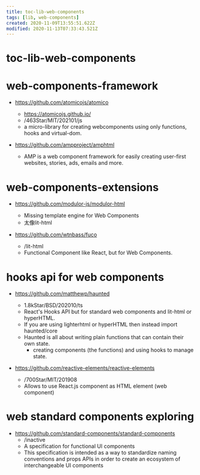 ```yaml
---
title: toc-lib-web-components
tags: [lib, web-components]
created: 2020-11-09T13:55:51.622Z
modified: 2020-11-13T07:33:43.521Z
---
```


# toc-lib-web-components

# web-components-framework

- https://github.com/atomicojs/atomico
  - https://atomicojs.github.io/
  - /463Star/MIT/202101/js
  - a micro-library for creating webcomponents using only functions, hooks and virtual-dom.

- https://github.com/ampproject/amphtml
  - AMP is a web component framework for easily creating user-first websites, stories, ads, emails and more.
# web-components-extensions
- https://github.com/modulor-js/modulor-html
  - Missing template engine for Web Components
  - 太像lit-html

- https://github.com/wtnbass/fuco
  - /lit-html
  - Functional Component like React, but for Web Components.
# hooks api for web components
- https://github.com/matthewp/haunted
  - 1.8kStar/BSD/202010/ts
  - React's Hooks API but for standard web components and lit-html or hyperHTML.
  - If you are using lighterhtml or hyperHTML then instead import haunted/core
  - Haunted is all about writing plain functions that can contain their own state.
    - creating components (the functions) and using hooks to manage state.

- https://github.com/reactive-elements/reactive-elements
  - /700Star/MIT/201908
  - Allows to use React.js component as HTML element (web component)
# web standard components exploring
- https://github.com/standard-components/standard-components
  - /inactive
  - A specification for functional UI components
  - This specification is intended as a way to standardize naming conventions and props APIs in order to create an ecosystem of interchangeable UI components
